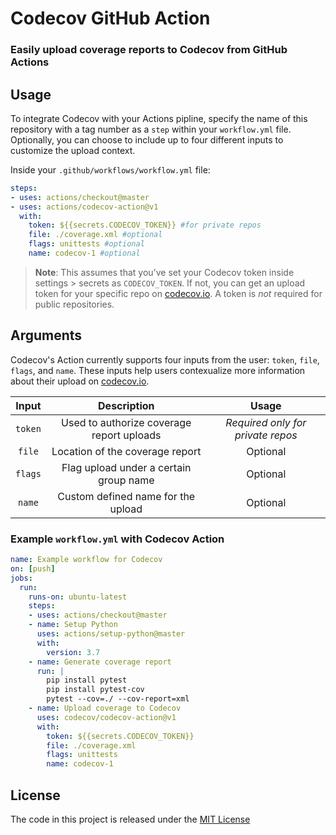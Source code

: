 <!-- <p align="center"><img  src="./codecov-logo.png"  /></p> -->

# Codecov GitHub Action
### Easily upload coverage reports to Codecov from GitHub Actions 

## Usage

To integrate Codecov with your Actions pipline, specify the name of this repository with a tag number as a `step` within your `workflow.yml` file. Optionally, you can choose to include up to four different inputs to customize the upload context.

Inside your `.github/workflows/workflow.yml` file:

```yaml
steps:
- uses: actions/checkout@master
- uses: actions/codecov-action@v1
  with:
    token: ${{secrets.CODECOV_TOKEN}} #for private repos
    file: ./coverage.xml #optional
    flags: unittests #optional
    name: codecov-1 #optional
```
>**Note**: This assumes that you've set your Codecov token inside settings > secrets as `CODECOV_TOKEN`. If not, you can get an upload token for your specific repo on [codecov.io](https://www.codecov.io). A token is *not* required for public repositories. 

## Arguments

Codecov's Action currently supports four inputs from the user: `token`, `file`, `flags`, and `name`.  These inputs  help users contexualize more information about their upload on [codecov.io](https://www.codecov.io). 

| Input  | Description | Usage |
| :---:     |     :---:   |    :---:   |
| `token`  | Used to authorize coverage report uploads  | *Required only for private repos* |
| `file`  | Location of the coverage report | Optional
| `flags`  | Flag upload under a certain group name | Optional
| `name`  | Custom defined name for the upload | Optional

### Example `workflow.yml` with Codecov Action

```yaml
name: Example workflow for Codecov
on: [push]
jobs:
  run:
    runs-on: ubuntu-latest
    steps:
    - uses: actions/checkout@master
    - name: Setup Python  
      uses: actions/setup-python@master
      with:
        version: 3.7
    - name: Generate coverage report
      run: |
        pip install pytest
        pip install pytest-cov
        pytest --cov=./ --cov-report=xml
    - name: Upload coverage to Codecov  
      uses: codecov/codecov-action@v1
      with:
        token: ${{secrets.CODECOV_TOKEN}}
        file: ./coverage.xml
        flags: unittests
        name: codecov-1 
```

## License 

The code in this project is released under the [MIT License](LICENSE)
